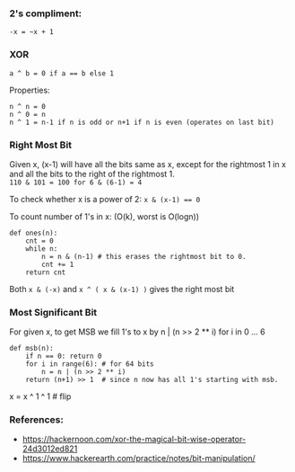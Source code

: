 
### 2's compliment:
```-x = ~x + 1```

### XOR
```a ^ b = 0 if a == b else 1 ```

Properties:  
```
n ^ n = 0
n ^ 0 = n
n ^ 1 = n-1 if n is odd or n+1 if n is even (operates on last bit)
```

### Right Most Bit 
Given x, (x-1) will have all the bits same as x, except for the rightmost 1 in x 
and all the bits to the right of the rightmost 1.  
```110 & 101 = 100 for 6 & (6-1) = 4```

To check whether x is a power of 2:
```x & (x-1) == 0```

To count number of 1's in x: (O(k), worst is O(logn))
```
def ones(n):
    cnt = 0
    while n:
        n = n & (n-1) # this erases the rightmost bit to 0.
        cnt += 1
    return cnt
```
Both ```x & (-x)``` and ```x ^ ( x & (x-1) )``` gives the right most bit

### Most Significant Bit
For given x, to get MSB we fill 1's to x by n | (n >> 2 ** i) for i in 0 ... 6
```
def msb(n):
    if n == 0: return 0
    for i in range(6): # for 64 bits
        n = n | (n >> 2 ** i)
    return (n+1) >> 1  # since n now has all 1's starting with msb.
```

x = x ^ 1 ^ 1  # flip

### References:
- https://hackernoon.com/xor-the-magical-bit-wise-operator-24d3012ed821
- https://www.hackerearth.com/practice/notes/bit-manipulation/

